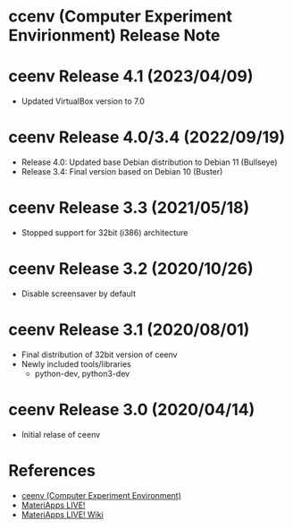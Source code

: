 ccenv (Computer Experiment Envirionment) Release Note
=====================================================

ceenv Release 4.1 (2023/04/09)
=============================================

  - Updated VirtualBox version to 7.0

ceenv Release 4.0/3.4 (2022/09/19)
===============================================

  - Release 4.0: Updated base Debian distribution to Debian 11 (Bullseye)
  - Release 3.4: Final version based on Debian 10 (Buster)

ceenv Release 3.3 (2021/05/18)
===============================================

  - Stopped support for 32bit (i386) architecture

ceenv Release 3.2 (2020/10/26)
==============================

  - Disable screensaver by default

ceenv Release 3.1 (2020/08/01)
==============================

  - Final distribution of 32bit version of ceenv
  - Newly included tools/libraries
     * python-dev, python3-dev

ceenv Release 3.0 (2020/04/14)
==============================

  - Initial relase of ceenv

References
==========

 - [ceenv (Computer Experiment Environment)](https://github.com/cmsi/MateriAppsLive/wiki/ceenv)
 - [MateriApps LIVE!](https://cmsi.github.io/MateriAppsLive)
 - [MateriApps LIVE! Wiki](https://github.com/cmsi/MateriAppsLive/wiki)
